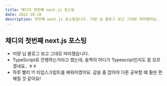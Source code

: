 ```yaml
---
title: 채디의 첫번째 next.js 포스팅
date: 2022-10-10
description: 첫번째 next.js 포스팅입니다. 미량 님 블로그 보고 그대로 따라했어요.. ㅎㅎ
---
```


## 채디의 첫번째 next.js 포스팅

- 미량 님 블로그 보고 그대로 따라했습니다.
- TypeScript로 진행하는거라고 했는데, 솔찍히 어디가 Typescript인지도 잘 모르겠네요.. ㅎㅎ
- 하루 빨리 !!! 타입스크립트를 배워야겠어요. 감을 좀 잡아야 다른 공부할 떄 훨씬 편해질 것 같아요!
